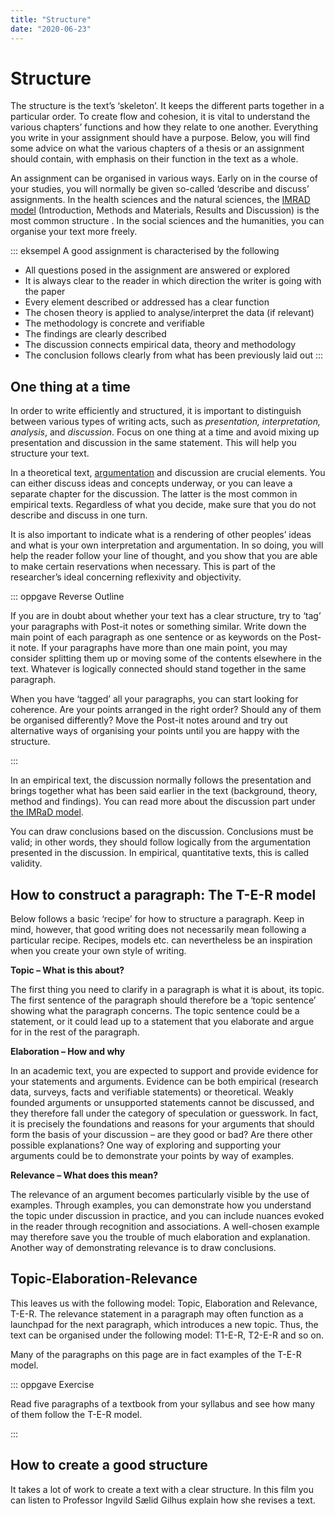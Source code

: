 ```yaml
---
title: "Structure"
date: "2020-06-23"
---
```


# Structure 

The structure is the text’s ‘skeleton’. It keeps the different parts together in a particular order. To create flow and cohesion, it is vital to understand the various chapters’ functions and how they relate to one another. Everything you write in your assignment should have a purpose. Below, you will find some advice on what the various chapters of a thesis or an assignment should contain, with emphasis on their function in the text as a whole.

An assignment can be organised in various ways. Early on in the course of your studies, you will normally be given so-called ‘describe and discuss’ assignments. In the health sciences and the natural sciences, the [IMRAD model](/en/writing/the-imrad-format.html#introduction) (Introduction, Methods and Materials, Results and Discussion) is the most common structure . In the social sciences and the humanities, you can organise your text more freely. 

::: eksempel A good assignment is characterised by the following

* All questions posed in the assignment are answered or explored 
* It is always clear to the reader in which direction the writer is going with the paper 
* Every element described or addressed has a clear function 
* The chosen theory is applied to analyse/interpret the data (if relevant) 
* The methodology is concrete and verifiable
* The findings are clearly described 
* The discussion connects empirical data, theory and methodology 
* The conclusion follows clearly from what has been previously laid out 
:::

 

## One thing at a time 

In order to write efficiently and structured, it is important to distinguish between various types of writing acts, such as  _presentation, interpretation, analysis_, and _discussion_. Focus on one thing at a time and avoid mixing up presentation and discussion in the same statement. This will help you structure your text.  

In a theoretical text, [argumentation](/en/writing/argue-explain-discuss.html) and discussion are crucial elements. You can either discuss ideas and concepts underway, or you can leave a separate chapter for the discussion. The latter is the most common in empirical texts. Regardless of what you decide, make sure that you do not describe and discuss in one turn.

It is also important to indicate what is a rendering of other peoples’ ideas and what is your own interpretation and argumentation. In so doing, you will help the reader follow your line of thought, and you show that you are able to make certain reservations when necessary. This is part of the researcher’s ideal concerning reflexivity and objectivity. 

::: oppgave Reverse Outline 

If you are in doubt about whether your text has a clear structure, try to ‘tag’ your paragraphs with Post-it notes or something similar. Write down the main point of each paragraph as one sentence or as keywords on the Post-it note. If your paragraphs have more than one main point, you may consider splitting them up or moving some of the contents elsewhere in the text. Whatever is logically connected should stand together in the same paragraph.  

When you have ‘tagged’ all your paragraphs, you can start looking for coherence. Are your points arranged in the right order? Should any of them be organised differently? Move the Post-it notes around and try out alternative ways of organising your points until you are happy with the structure. 

:::

In an empirical text, the discussion normally follows the presentation and brings together what has been said earlier in the text (background, theory, method and findings). You can read more about the discussion part under [the IMRaD model](/en/writing/the-imrad-format.html). 

You can draw conclusions based on the discussion. Conclusions must be valid; in other words, they should follow logically from the argumentation presented in the discussion. In empirical, quantitative texts, this is called validity. 

## How to construct a paragraph: The T-E-R model 

Below follows a basic ‘recipe’ for how to structure a paragraph. Keep in mind, however, that good writing does not necessarily mean following a particular recipe. Recipes, models etc. can nevertheless be an inspiration when you create your own style of writing.     

**Topic – What is this about?**

The first thing you need to clarify in a paragraph is what it is about, its topic. The first sentence of the paragraph should therefore be a ‘topic sentence’ showing what the paragraph concerns. The topic sentence could be a statement, or it could lead up to a statement that you elaborate and argue for in the rest of the paragraph. 

**Elaboration – How and why** 

In an academic text, you are expected to support and provide evidence for your statements and arguments. Evidence can be both empirical (research data, surveys, facts and verifiable statements) or theoretical. Weakly founded arguments or unsupported statements cannot be discussed, and they therefore fall under the category of speculation or guesswork. In fact, it is precisely the foundations and reasons for your arguments that should form the basis of your discussion – are they good or bad? Are there other possible explanations? One way of exploring and supporting your arguments could be to demonstrate your points by way of examples. 

**Relevance – What does this mean?**

The relevance of an argument becomes particularly visible by the use of examples. Through examples, you can demonstrate how you understand the topic under discussion in practice, and you can include nuances evoked in the reader through recognition and associations. A well-chosen example may therefore save you the trouble of much elaboration and explanation. Another way of demonstrating relevance is to draw conclusions.  

 

## Topic-Elaboration-Relevance 

This leaves us with the following model: Topic, Elaboration and Relevance, T-E-R. The relevance statement in a paragraph may often function as a launchpad for the next paragraph, which introduces a new topic. Thus, the text can be organised under the following model: T1-E-R, T2-E-R and so on.  

Many of the paragraphs on this page are in fact examples of the T-E-R model.  

::: oppgave Exercise 

Read five paragraphs of a textbook from your syllabus and see how many of them follow the T-E-R model. 

:::

## How to create a good structure 

It takes a lot of work to create a text with a clear structure. In this film you can listen to Professor Ingvild Sælid Gilhus explain how she revises a text. 
